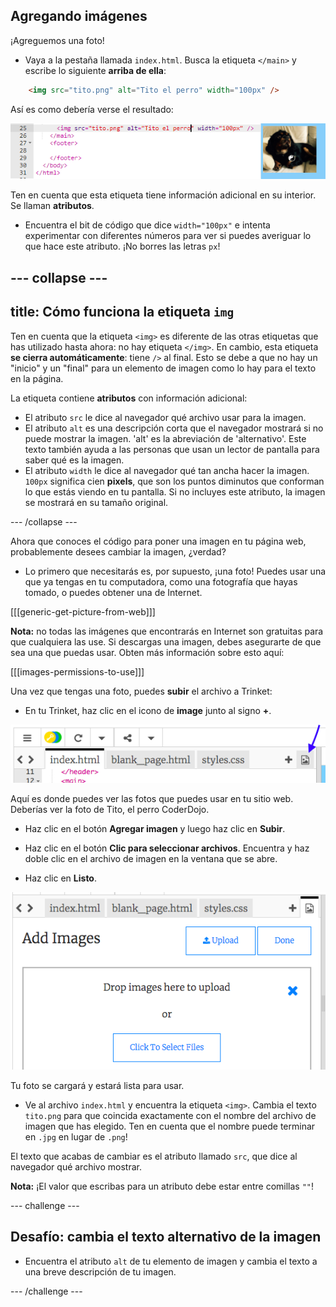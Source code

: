 ## Agregando imágenes

¡Agreguemos una foto!

- Vaya a la pestaña llamada `index.html`. Busca la etiqueta `</main>` y escribe lo siguiente **arriba de ella**: 

```html
    <img src="tito.png" alt="Tito el perro" width="100px" />
```

Así es como debería verse el resultado:

![Código de imagen e imagen de Tito](images/egImgCodeTito.png)

Ten en cuenta que esta etiqueta tiene información adicional en su interior. Se llaman **atributos**.

- Encuentra el bit de código que dice `width="100px"` e intenta experimentar con diferentes números para ver si puedes averiguar lo que hace este atributo. ¡No borres las letras `px`!

--- collapse ---
---
title: Cómo funciona la etiqueta `img`
---

Ten en cuenta que la etiqueta `<img>` es diferente de las otras etiquetas que has utilizado hasta ahora: no hay etiqueta `</img>`. En cambio, esta etiqueta **se cierra automáticamente**: tiene `/>` al final. Esto se debe a que no hay un "inicio" y un "final" para un elemento de imagen como lo hay para el texto en la página.

La etiqueta contiene **atributos** con información adicional:

- El atributo `src` le dice al navegador qué archivo usar para la imagen. 
- El atributo `alt` es una descripción corta que el navegador mostrará si no puede mostrar la imagen. 'alt' es la abreviación de 'alternativo'. Este texto también ayuda a las personas que usan un lector de pantalla para saber qué es la imagen.
- El atributo `width` le dice al navegador qué tan ancha hacer la imagen. `100px` significa cien **pixels**, que son los puntos diminutos que conforman lo que estás viendo en tu pantalla. Si no incluyes este atributo, la imagen se mostrará en su tamaño original.

--- /collapse ---

Ahora que conoces el código para poner una imagen en tu página web, probablemente desees cambiar la imagen, ¿verdad?

- Lo primero que necesitarás es, por supuesto, ¡una foto! Puedes usar una que ya tengas en tu computadora, como una fotografía que hayas tomado, o puedes obtener una de Internet.

[[[generic-get-picture-from-web]]]

**Nota:** no todas las imágenes que encontrarás en Internet son gratuitas para que cualquiera las use. Si descargas una imagen, debes asegurarte de que sea una que puedas usar. Obten más información sobre esto aquí:

[[[images-permissions-to-use]]]

Una vez que tengas una foto, puedes **subir** el archivo a Trinket:

- En tu Trinket, haz clic en el icono de **image** junto al signo **+**. 

![El icono de la imagen](images/tktImageIconArrow.png)

Aquí es donde puedes ver las fotos que puedes usar en tu sitio web. Deberías ver la foto de Tito, el perro CoderDojo.

- Haz clic en el botón **Agregar imagen** y luego haz clic en **Subir**.

- Haz clic en el botón **Clic para seleccionar archivos**. Encuentra y haz doble clic en el archivo de imagen en la ventana que se abre.

- Haz clic en **Listo**.

![Área de carga de imagen](images/tktUploadImages.png)

Tu foto se cargará y estará lista para usar.

- Ve al archivo `index.html` y encuentra la etiqueta `<img>`. Cambia el texto `tito.png` para que coincida exactamente con el nombre del archivo de imagen que has elegido. Ten en cuenta que el nombre puede terminar en `.jpg` en lugar de `.png`!

El texto que acabas de cambiar es el atributo llamado `src`, que dice al navegador qué archivo mostrar.

**Nota:** ¡El valor que escribas para un atributo debe estar entre comillas `""`!

--- challenge ---

## Desafío: cambia el texto alternativo de la imagen

- Encuentra el atributo `alt` de tu elemento de imagen y cambia el texto a una breve descripción de tu imagen. 

--- /challenge ---